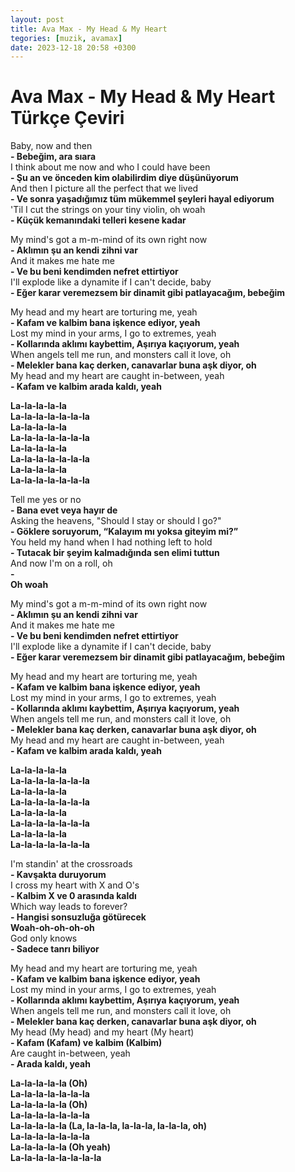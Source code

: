 ```yaml
---
layout: post
title: Ava Max - My Head & My Heart
tegories: [muzik, avamax]
date: 2023-12-18 20:58 +0300
---
```


# Ava Max - My Head & My Heart Türkçe Çeviri


Baby, now and then <br>
**- Bebeğim, ara sıara <br>**
I think about me now and who I could have been <br>
**- Şu an ve önceden kim olabilirdim diye düşünüyorum <br>**
And then I picture all the perfect that we lived <br>
**- Ve sonra yaşadığımız tüm mükemmel şeyleri hayal ediyorum <br>**
'Til I cut the strings on your tiny violin, oh woah <br>
**- Küçük kemanındaki telleri kesene kadar**

My mind's got a m-m-mind of its own right now <br>
**- Aklımın şu an kendi zihni var <br>**
And it makes me hate me <br>
**- Ve bu beni kendimden nefret ettirtiyor <br>**
I'll explode like a dynamite if I can't decide, baby <br>
**- Eğer karar veremezsem bir dinamit gibi patlayacağım, bebeğim**

My head and my heart are torturing me, yeah <br>
**- Kafam ve kalbim bana işkence ediyor, yeah <br>**
Lost my mind in your arms, I go to extremes, yeah <br>
**- Kollarında aklımı kaybettim, Aşırıya kaçıyorum, yeah <br>**
When angels tell me run, and monsters call it love, oh <br>
**- Melekler bana kaç derken, canavarlar buna aşk diyor, oh <br>**
My head and my heart are caught in-between, yeah <br>
**- Kafam ve kalbim arada kaldı, yeah**

**La-la-la-la-la <br>**
**La-la-la-la-la-la-la <br>**
**La-la-la-la-la <br>**
**La-la-la-la-la-la-la <br>**
**La-la-la-la-la <br>**
**La-la-la-la-la-la-la <br>**
**La-la-la-la-la <br>**
**La-la-la-la-la-la-la**

Tell mе yes or no <br>
**- Bana evet veya hayır de <br>**
Asking the heavеns, "Should I stay or should I go?" <br>
**- Göklere soruyorum, “Kalayım mı yoksa giteyim mi?” <br>**
You held my hand when I had nothing left to hold <br>
**- Tutacak bir şeyim kalmadığında sen elimi tuttun <br>**
And now I'm on a roll, oh <br>
**- <br>**
**Oh woah**

My mind's got a m-m-mind of its own right now <br>
**- Aklımın şu an kendi zihni var <br>**
And it makes me hate me <br>
**- Ve bu beni kendimden nefret ettirtiyor <br>**
I'll explode like a dynamite if I can't decide, baby <br>
**- Eğer karar veremezsem bir dinamit gibi patlayacağım, bebeğim**

My head and my heart are torturing me, yeah <br>
**- Kafam ve kalbim bana işkence ediyor, yeah <br>**
Lost my mind in your arms, I go to extremes, yeah <br>
**- Kollarında aklımı kaybettim, Aşırıya kaçıyorum, yeah <br>**
When angels tell me run, and monsters call it love, oh <br>
**- Melekler bana kaç derken, canavarlar buna aşk diyor, oh <br>**
My head and my heart are caught in-between, yeah <br>
**- Kafam ve kalbim arada kaldı, yeah**

**La-la-la-la-la <br>**
**La-la-la-la-la-la-la <br>**
**La-la-la-la-la <br>**
**La-la-la-la-la-la-la <br>**
**La-la-la-la-la <br>**
**La-la-la-la-la-la-la <br>**
**La-la-la-la-la <br>**
**La-la-la-la-la-la-la**

I'm standin' at the crossroads <br>
**- Kavşakta duruyorum <br>**
I cross my heart with X and O's <br>
**- Kalbim X ve 0 arasında kaldı <br>**
Which way leads to forever? <br>
**- Hangisi sonsuzluğa götürecek <br>**
**Woah-oh-oh-oh-oh <br>**
God only knows <br>
**- Sadece tanrı biliyor**

My head and my heart are torturing me, yeah <br>
**- Kafam ve kalbim bana işkence ediyor, yeah <br>**
Lost my mind in your arms, I go to extremes, yeah <br>
**- Kollarında aklımı kaybettim, Aşırıya kaçıyorum, yeah <br>**
When angels tell me run, and monsters call it love, oh <br>
**- Melekler bana kaç derken, canavarlar buna aşk diyor, oh <br>**
My head (My head) and my heart (My heart) <br>
**- Kafam (Kafam) ve kalbim (Kalbim) <br>**
Are caught in-between, yeah <br>
**- Arada kaldı, yeah**

**La-la-la-la-la (Oh) <br>**
**La-la-la-la-la-la-la <br>**
**La-la-la-la-la (Oh) <br>**
**La-la-la-la-la-la-la <br>**
**La-la-la-la-la (La, la-la-la, la-la-la, la-la-la, oh) <br>**
**La-la-la-la-la-la-la <br>**
**La-la-la-la-la (Oh yeah) <br>**
**La-la-la-la-la-la-la-la**